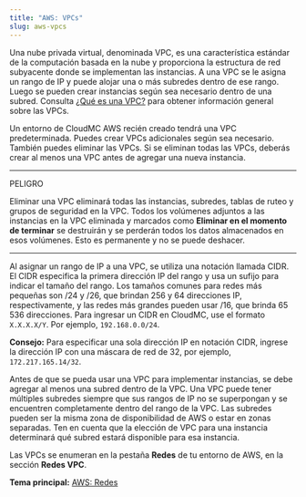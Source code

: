 ```yaml
---
title: "AWS: VPCs"
slug: aws-vpcs
---
```



Una nube privada virtual, denominada VPC, es una característica estándar de la computación basada en la nube y proporciona la estructura de red subyacente donde se implementan las instancias. A una VPC se le asigna un rango de IP y puede alojar una o más subredes dentro de ese rango. Luego se pueden crear instancias según sea necesario dentro de una subred. Consulta [¿Qué es una VPC?](../cloudstack-compute-service/what-is-a-vpc.md) para obtener información general sobre las VPCs.

Un entorno de CloudMC AWS recién creado tendrá una VPC predeterminada. Puedes crear VPCs adicionales según sea necesario. También puedes eliminar las VPCs. Si se eliminan todas las VPCs, deberás crear al menos una VPC antes de agregar una nueva instancia.

<hr>
PELIGRO

Eliminar una VPC eliminará todas las instancias, subredes, tablas de ruteo y grupos de seguridad en la VPC. Todos los volúmenes adjuntos a las instancias en la VPC eliminada y marcados como **Eliminar en el momento de terminar** se destruirán y se perderán todos los datos almacenados en esos volúmenes. Esto es permanente y no se puede deshacer.
<hr>

Al asignar un rango de IP a una VPC, se utiliza una notación llamada CIDR. El CIDR especifica la primera dirección IP del rango y usa un sufijo para indicar el tamaño del rango. Los tamaños comunes para redes más pequeñas son /24 y /26, que brindan 256 y 64 direcciones IP, respectivamente, y las redes más grandes pueden usar /16, que brinda 65 536 direcciones. Para ingresar un CIDR en CloudMC, use el formato `X.X.X.X/Y`. Por ejemplo, `192.168.0.0/24`.

**Consejo:** Para especificar una sola dirección IP en notación CIDR, ingrese la dirección IP con una máscara de red de 32, por ejemplo, `172.217.165.14/32`.

Antes de que se pueda usar una VPC para implementar instancias, se debe agregar al menos una subred dentro de la VPC. Una VPC puede tener múltiples subredes siempre que sus rangos de IP no se superpongan y se encuentren completamente dentro del rango de la VPC. Las subredes pueden ser la misma zona de disponibilidad de AWS o estar en zonas separadas. Ten en cuenta que la elección de VPC para una instancia determinará qué subred estará disponible para esa instancia.

Las VPCs se enumeran en la pestaña **Redes** de tu entorno de AWS, en la sección **Redes VPC**.

**Tema principal:** [AWS: Redes](aws-networking.md)

